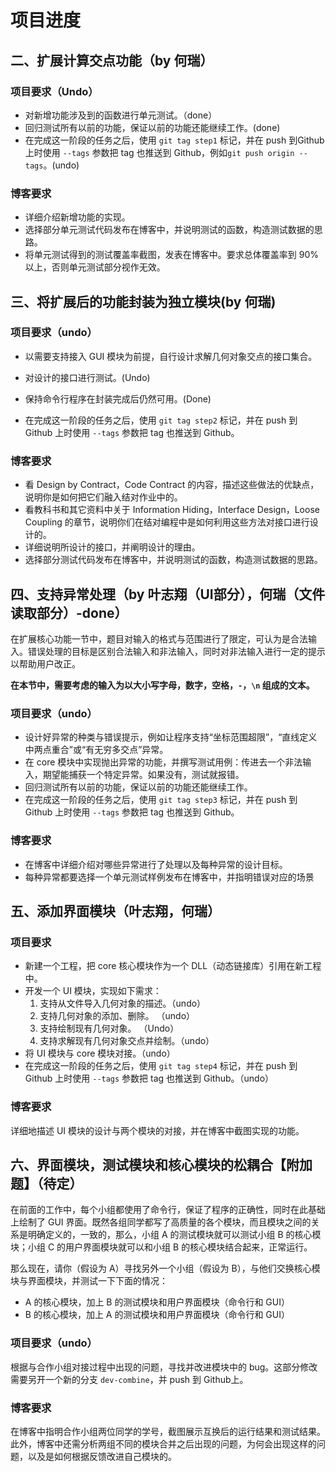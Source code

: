 # 项目进度



## 二、扩展计算交点功能（by 何瑞）

### 项目要求（Undo）

- 对新增功能涉及到的函数进行单元测试。（done）
- 回归测试所有以前的功能，保证以前的功能还能继续工作。(done)
- 在完成这一阶段的任务之后，使用 `git tag step1` 标记，并在 push 到Github 上时使用 `--tags` 参数把 tag 也推送到 Github，例如`git push origin --tags`。(undo)

### 博客要求

- 详细介绍新增功能的实现。
- 选择部分单元测试代码发布在博客中，并说明测试的函数，构造测试数据的思路。
- 将单元测试得到的测试覆盖率截图，发表在博客中。要求总体覆盖率到 90% 以上，否则单元测试部分视作无效。







## 三、将扩展后的功能封装为独立模块(by 何瑞)

### 项目要求（undo）

- 以需要支持接入 GUI 模块为前提，自行设计求解几何对象交点的接口集合。

- 对设计的接口进行测试。(Undo)

- 保持命令行程序在封装完成后仍然可用。(Done)

- 在完成这一阶段的任务之后，使用 `git tag step2` 标记，并在 push 到 Github 上时使用 `--tags` 参数把 tag 也推送到 Github。

  

### 博客要求

- 看 Design by Contract，Code Contract 的内容，描述这些做法的优缺点，说明你是如何把它们融入结对作业中的。
- 看教科书和其它资料中关于 Information Hiding，Interface Design，Loose Coupling 的章节，说明你们在结对编程中是如何利用这些方法对接口进行设计的。
- 详细说明所设计的接口，并阐明设计的理由。
- 选择部分测试代码发布在博客中，并说明测试的函数，构造测试数据的思路。









## 四、支持异常处理（by 叶志翔（UI部分），何瑞（文件读取部分）-done）

在扩展核心功能一节中，题目对输入的格式与范围进行了限定，可认为是合法输入。错误处理的目标是区别合法输入和非法输入，同时对非法输入进行一定的提示以帮助用户改正。

**在本节中，需要考虑的输入为以大小写字母，数字，空格，`-`，`\n` 组成的文本。**

### 项目要求（undo）

- 设计好异常的种类与错误提示，例如让程序支持“坐标范围超限”，“直线定义中两点重合”或“有无穷多交点”异常。
- 在 core 模块中实现抛出异常的功能，并撰写测试用例：传进去一个非法输入，期望能捕获一个特定异常。如果没有，测试就报错。
- 回归测试所有以前的功能，保证以前的功能还能继续工作。
- 在完成这一阶段的任务之后，使用 `git tag step3` 标记，并在 push 到 Github 上时使用 `--tags` 参数把 tag 也推送到 Github。

### 博客要求

- 在博客中详细介绍对哪些异常进行了处理以及每种异常的设计目标。
- 每种异常都要选择一个单元测试样例发布在博客中，并指明错误对应的场景





## 五、添加界面模块（叶志翔，何瑞）

### 项目要求

- 新建一个工程，把 core 核心模块作为一个 DLL（动态链接库）引用在新工程中。
- 开发一个 UI 模块，实现如下需求： 
  1. 支持从文件导入几何对象的描述。（undo）
  2. 支持几何对象的添加、删除。 （undo）
  3. 支持绘制现有几何对象。 （Undo）
  4. 支持求解现有几何对象交点并绘制。（undo）
- 将 UI 模块与 core 模块对接。（undo）
- 在完成这一阶段的任务之后，使用 `git tag step4` 标记，并在 push 到 Github 上时使用 `--tags` 参数把 tag 也推送到 Github。（undo）

### 博客要求

详细地描述 UI 模块的设计与两个模块的对接，并在博客中截图实现的功能。







## 六、界面模块，测试模块和核心模块的松耦合【附加题】（待定）

在前面的工作中，每个小组都使用了命令行，保证了程序的正确性，同时在此基础上绘制了 GUI  界面。既然各组同学都写了高质量的各个模块，而且模块之间的关系是明确定义的，一致的，那么，小组 A 的测试模块就可以测试小组 B 的核心模块；小组 C 的用户界面模块就可以和小组 B 的核心模块结合起来，正常运行。

那么现在，请你（假设为 A）寻找另外一个小组（假设为 B），与他们交换核心模块与界面模块，并测试一下下面的情况：

- A 的核心模块，加上 B 的测试模块和用户界面模块（命令行和 GUI）
- B 的核心模块，加上 A 的测试模块和用户界面模块（命令行和 GUI）

### 项目要求（undo）

根据与合作小组对接过程中出现的问题，寻找并改进模块中的 bug。这部分修改需要另开一个新的分支 `dev-combine`，并 push 到 Github上。

### 博客要求

在博客中指明合作小组两位同学的学号，截图展示互换后的运行结果和测试结果。此外，博客中还需分析两组不同的模块合并之后出现的问题，为何会出现这样的问题，以及是如何根据反馈改进自己模块的。

